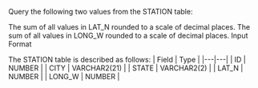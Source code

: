 Query the following two values from the STATION table:

The sum of all values in LAT_N rounded to a scale of  decimal places.
The sum of all values in LONG_W rounded to a scale of  decimal places.
Input Format

The STATION table is described as follows:
|  Field | Type |
|---|---|
| ID  | NUMBER |
| CITY | VARCHAR2(21)   |
| STATE  | VARCHAR2(2)  |
| LAT_N |  NUMBER |
| LONG_W | NUMBER |